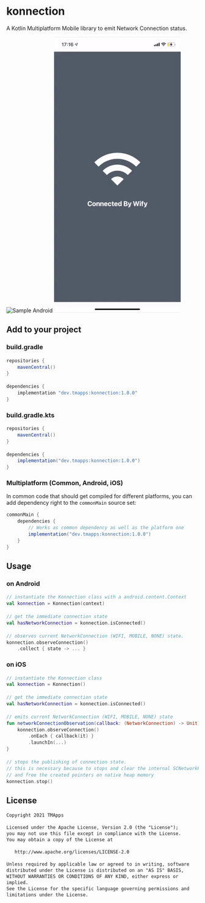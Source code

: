 # konnection

A Kotlin Multiplatform Mobile library to emit Network Connection status.

![Sample Android](art/sample_android.gif) ![Sample iOS](art/sample_ios.gif)

## Add to your project

### build.gradle
```groovy
repositories {
    mavenCentral()
}

dependencies {
    implementation "dev.tmapps:konnection:1.0.0"
}
```

### build.gradle.kts
```groovy
repositories {
    mavenCentral()
}

dependencies {
    implementation("dev.tmapps:konnection:1.0.0")
}
```

### Multiplatform (Common, Android, iOS)
In common code that should get compiled for different platforms, you can add dependency right to the `commonMain` source set:
```groovy
commonMain {
    dependencies {
        // Works as common dependency as well as the platform one
        implementation("dev.tmapps:konnection:1.0.0")
    }
}
```

## Usage

### on Android
```kotlin
// instantiate the Konnection class with a android.content.Context
val konnection = Konnection(context)

// get the immediate connection state
val hasNetworkConnection = konnection.isConnected()

// observes current NetworkConnection (WIFI, MOBILE, NONE) state.
konnection.observeConnection()
    .collect { state -> ... }
```

### on iOS

```kotlin
// instantiate the Konnection class
val konnection = Konnection()

// get the immediate connection state
val hasNetworkConnection = konnection.isConnected()

// emits current NetworkConnection (WIFI, MOBILE, NONE) state
fun networkConnectionObservation(callback: (NetworkConnection) -> Unit) {
    konnection.observeConnection()
        .onEach { callback(it) }
        .launchIn(...)
}

// stops the publishing of connection state.
// this is necessary because to stops and clear the internal SCNetworkReachability references
// and free the created pointers on native heap memory  
konnection.stop()
```

## License

    Copyright 2021 TMApps
    
    Licensed under the Apache License, Version 2.0 (the "License");
    you may not use this file except in compliance with the License.
    You may obtain a copy of the License at
    
       http://www.apache.org/licenses/LICENSE-2.0
    
    Unless required by applicable law or agreed to in writing, software
    distributed under the License is distributed on an "AS IS" BASIS,
    WITHOUT WARRANTIES OR CONDITIONS OF ANY KIND, either express or implied.
    See the License for the specific language governing permissions and
    limitations under the License.